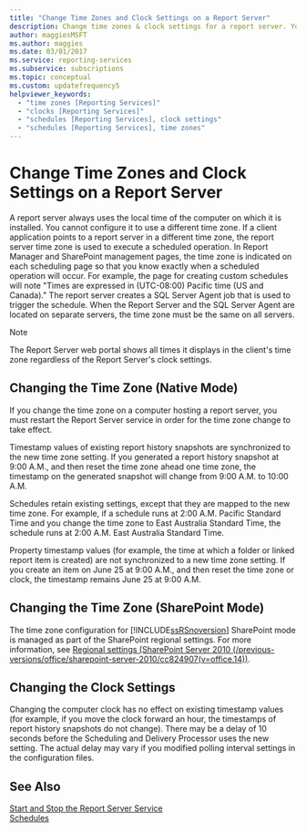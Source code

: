 ```yaml
---
title: "Change Time Zones and Clock Settings on a Report Server"
description: Change time zones & clock settings for a report server. You can't set a report server time zone, so set the computer's time zone or SharePoint region settings.
author: maggiesMSFT
ms.author: maggies
ms.date: 03/01/2017
ms.service: reporting-services
ms.subservice: subscriptions
ms.topic: conceptual
ms.custom: updatefrequency5
helpviewer_keywords:
  - "time zones [Reporting Services]"
  - "clocks [Reporting Services]"
  - "schedules [Reporting Services], clock settings"
  - "schedules [Reporting Services], time zones"
---
```


# Change Time Zones and Clock Settings on a Report Server
  A report server always uses the local time of the computer on which it is installed. You cannot configure it to use a different time zone. If a client application points to a report server in a different time zone, the report server time zone is used to execute a scheduled operation. In Report Manager and SharePoint management pages, the time zone is indicated on each scheduling page so that you know exactly when a scheduled operation will occur. For example, the page for creating custom schedules will note "Times are expressed in (UTC-08:00) Pacific time (US and Canada)."
  The report server creates a SQL Server Agent job that is used to trigger the schedule. When the Report Server and the SQL Server Agent are located on separate servers, the time zone must be the same on all servers.
  
> [!NOTE]
> The Report Server web portal shows all times it displays in the client's time zone regardless of the Report Server's clock settings.

## Changing the Time Zone (Native Mode)  
 If you change the time zone on a computer hosting a report server, you must restart the Report Server service in order for the time zone change to take effect.  
  
 Timestamp values of existing report history snapshots are synchronized to the new time zone setting. If you generated a report history snapshot at 9:00 A.M., and then reset the time zone ahead one time zone, the timestamp on the generated snapshot will change from 9:00 A.M. to 10:00 A.M.  
  
 Schedules retain existing settings, except that they are mapped to the new time zone. For example, if a schedule runs at 2:00 A.M. Pacific Standard Time and you change the time zone to East Australia Standard Time, the schedule runs at 2:00 A.M. East Australia Standard Time.  
  
 Property timestamp values (for example, the time at which a folder or linked report item is created) are not synchronized to a new time zone setting. If you create an item on June 25 at 9:00 A.M., and then reset the time zone or clock, the timestamp remains June 25 at 9:00 A.M.  
  
## Changing the Time Zone (SharePoint Mode)  
 The time zone configuration for [!INCLUDE[ssRSnoversion](../../includes/ssrsnoversion-md.md)] SharePoint mode is managed as part of the SharePoint regional settings. For more information, see [Regional settings (SharePoint Server 2010 (/previous-versions/office/sharepoint-server-2010/cc824907(v=office.14))](/previous-versions/office/sharepoint-server-2010/cc824907(v=office.14)).  
  
## Changing the Clock Settings  
 Changing the computer clock has no effect on existing timestamp values (for example, if you move the clock forward an hour, the timestamps of report history snapshots do not change). There may be a delay of 10 seconds before the Scheduling and Delivery Processor uses the new setting. The actual delay may vary if you modified polling interval settings in the configuration files.  

## See Also  
 [Start and Stop the Report Server Service](../../reporting-services/report-server/start-and-stop-the-report-server-service.md)   
 [Schedules](../../reporting-services/subscriptions/schedules.md)  
  

